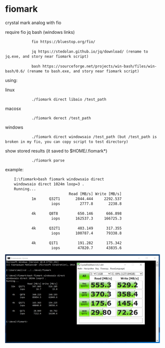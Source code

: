 # fiomark
crystal mark analog with fio

require fio jq bash (windows links)

                fio https://bluestop.org/fio/
                
                jq https://stedolan.github.io/jq/download/ (rename to jq.exe, and story near fiomark script)
                
                bash https://sourceforge.net/projects/win-bash/files/win-bash/0.6/ (rename to bash.exe, and story near fiomark script)
                
using:

linux

                ./fiomark direct libaio /test_path

macosx

                ./fiomark derect /test_path

windows

                ./fiomark direct windowsaio /test_path (but /test_path is broken in my fio, you can copy script to test directory)

show stored results (it saved to $HOME/.fiomark*)

                ./fiomark parse

example:

        I:\fiomark>bash fiomark windowsaio direct
        windowsaio direct 1024m loop=3 .
        Running...
                                 Read [MB/s] Write [MB/s]
                1m      Q32T1       2844.444     2292.537
                         iops         2777.8       2238.8

                4k      Q8T8         650.146      666.898
                         iops       162537.3     166725.3

                4k      Q32T1        403.149      317.355
                         iops       100787.4      79338.8

                4k      Q1T1         191.282      175.342
                         iops        47820.7      43835.6
                         
![alt text](2019-02-10_13-32-54.png)
